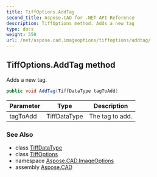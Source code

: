 ```yaml
---
title: TiffOptions.AddTag
second_title: Aspose.CAD for .NET API Reference
description: TiffOptions method. Adds a new tag
type: docs
weight: 550
url: /net/aspose.cad.imageoptions/tiffoptions/addtag/
---
```

## TiffOptions.AddTag method

Adds a new tag.

```csharp
public void AddTag(TiffDataType tagToAdd)
```

| Parameter | Type | Description |
| --- | --- | --- |
| tagToAdd | TiffDataType | The tag to add. |

### See Also

* class [TiffDataType](../../../aspose.cad.fileformats.tiff/tiffdatatype/)
* class [TiffOptions](../)
* namespace [Aspose.CAD.ImageOptions](../../tiffoptions/)
* assembly [Aspose.CAD](../../../)


